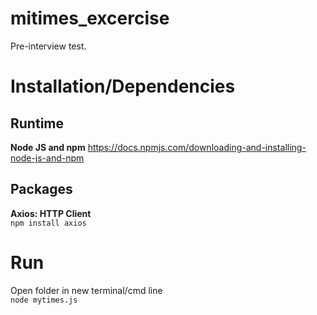 # mitimes_excercise
Pre-interview test.

# Installation/Dependencies

## Runtime
**Node JS and npm** 
https://docs.npmjs.com/downloading-and-installing-node-js-and-npm

## Packages
**Axios: HTTP Client**  
`npm install axios`  

# Run
Open folder in new terminal/cmd line  
`node mytimes.js`

